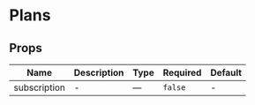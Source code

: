 # Plans

## Props

<!-- @vuese:Plans:props:start -->
|Name|Description|Type|Required|Default|
|---|---|---|---|---|
|subscription|-|—|`false`|-|

<!-- @vuese:Plans:props:end -->


